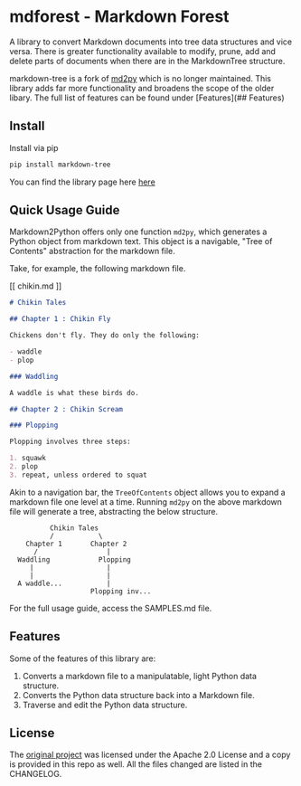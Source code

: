 # mdforest - Markdown Forest

A library to convert Markdown documents into tree data structures and vice versa. There is greater functionality available to modify, prune, add and delete parts of documents when there are in the MarkdownTree structure. 

markdown-tree is a fork of [md2py](https://github.com/alvinwan/md2py) which is no longer maintained. This library adds far more functionality and broadens the scope of the older libary. The full list of features can be found under [Features](## Features)

## Install

Install via pip

```bash
pip install markdown-tree
```

You can find the library page here [here](nil)

## Quick Usage Guide

Markdown2Python offers only one function `md2py`, which generates a Python
object from markdown text. This object is a navigable, "Tree of Contents"
abstraction for the markdown file.

Take, for example, the following markdown file.

[[ chikin.md ]]

```markdown
# Chikin Tales

## Chapter 1 : Chikin Fly

Chickens don't fly. They do only the following:

- waddle
- plop

### Waddling

A waddle is what these birds do. 

## Chapter 2 : Chikin Scream

### Plopping

Plopping involves three steps:

1. squawk
2. plop
3. repeat, unless ordered to squat

```

Akin to a navigation bar, the `TreeOfContents` object allows you to expand a
markdown file one level at a time. Running `md2py` on the above markdown file
will generate a tree, abstracting the below structure.

```text
          Chikin Tales
          /           \
    Chapter 1       Chapter 2
      /                 |
  Waddling            Plopping
     |                  |
     |                  |        
  A waddle...           |          
                    Plopping inv...
```

For the full usage guide, access the SAMPLES.md file.

## Features

Some of the features of this library are:

1. Converts a markdown file to a manipulatable, light Python data structure.
2. Converts the Python data structure back into a Markdown file.
3. Traverse and edit the Python data structure.

## License 

The [original project](https://github.com/alvinwan/md2py) was licensed under the Apache 2.0 License and a copy is provided in this repo as well. All the files changed are listed in the CHANGELOG.
